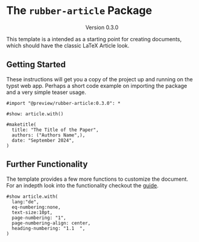 # The `rubber-article` Package
<div align="center">Version 0.3.0</div>

This template is a intended as a starting point for creating documents, which should have the classic LaTeX Article look.

## Getting Started

These instructions will get you a copy of the project up and running on the typst web app. Perhaps a short code example on importing the package and a very simple teaser usage.

```typ
#import "@preview/rubber-article:0.3.0": *

#show: article.with()

#maketitle(
  title: "The Title of the Paper",
  authors: ("Authors Name",),
  date: "September 2024",
)
```

## Further Functionality
The template provides a few more functions to customize the document.
For an indepth look into the functionality checkout the [guide].

```typ
#show article.with(
  lang:"de",
  eq-numbering:none,
  text-size:10pt,
  page-numbering: "1",
  page-numbering-align: center,
  heading-numbering: "1.1  ",
)
```

[guide]: https://github.com/npikall/rubber-article/tree/main/docs/docs.pdf